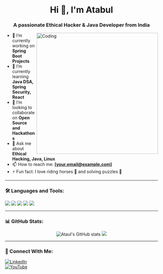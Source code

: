 <h1 align="center">Hi 👋, I'm Atabul</h1>
<h3 align="center">A passionate Ethical Hacker & Java Developer from India</h3>

<img align="right" alt="Coding" width="400" src="https://i.gifer.com/ZZ5H.gif" />

- 🔭 I’m currently working on **Spring Boot Projects**
- 🌱 I’m currently learning **Java DSA, Spring Security, React**
- 👯 I’m looking to collaborate on **Open Source and Hackathons**
- 💬 Ask me about **Ethical Hacking, Java, Linux**
- 📫 How to reach me: **[your.email@example.com]**
- ⚡ Fun fact: I love riding horses 🐎 and solving puzzles 🧩

---

### 🛠️ Languages and Tools:

<p>
  <img src="https://img.shields.io/badge/Java-ED8B00?style=for-the-badge&logo=java&logoColor=white"/>
  <img src="https://img.shields.io/badge/SpringBoot-6DB33F?style=for-the-badge&logo=springboot&logoColor=white"/>
  <img src="https://img.shields.io/badge/MySQL-00000F?style=for-the-badge&logo=mysql&logoColor=white"/>
  <img src="https://img.shields.io/badge/Linux-FCC624?style=for-the-badge&logo=linux&logoColor=black"/>
  <img src="https://img.shields.io/badge/Git-F05032?style=for-the-badge&logo=git&logoColor=white"/>
</p>

---

### 📊 GitHub Stats:
<p align="center">
  <img src="https://github-readme-stats.vercel.app/api?username=codeByunique&show_icons=true&theme=radical" alt="Ataul's GitHub stats" />
  <img src="https://github-readme-stats.vercel.app/api/top-langs/?username=codeByunique&layout=compact&theme=radical" />
</p>

---

### 🔗 Connect With Me:
[![LinkedIn](https://img.shields.io/badge/LinkedIn-blue?style=for-the-badge&logo=linkedin)](https://linkedin.com/in/07atabul)  
[![YouTube](https://img.shields.io/badge/YouTube-red?style=for-the-badge&logo=youtube)](https://youtube.com/codeByunique)
